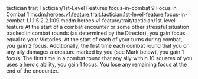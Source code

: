 <ability>
  <metadata>
    <class>tactician</class>
    <feature_type>trait</feature_type>
    <file_dpath>Tactician/1st-Level Features</file_dpath>
    <item_id>focus-in-combat</item_id>
    <item_index>9</item_index>
    <item_name>Focus in Combat</item_name>
    <level>1</level>
    <scc>mcdm.heroes.v1:feature.trait.tactician.1st-level-feature:focus-in-combat</scc>
    <scdc>1.1.1:5.2.2.1:09</scdc>
    <source>mcdm.heroes.v1</source>
    <type>feature/trait/tactician/1st-level-feature</type>
  </metadata>
  <effects>
    <effect type="mundane">At the start of a combat encounter or some other stressful situation tracked in combat rounds (as determined by the Director), you gain focus equal to your Victories. At the start of each of your turns during combat, you gain 2 focus.
Additionally, the first time each combat round that you or any ally damages a creature marked by you (see Mark below), you gain 1 focus. The first time in a combat round that any ally within 10 squares of you uses a heroic ability, you gain 1 focus.
You lose any remaining focus at the end of the encounter.</effect>
  </effects>
</ability>
